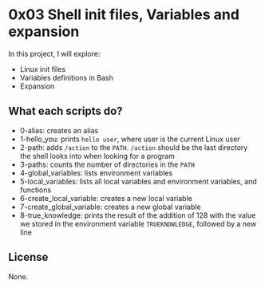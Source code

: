 # 0x03 Shell init files, Variables and expansion

In this project, I will explore:
* Linux init  files
* Variables definitions in Bash
* Expansion

## What each scripts do?

* 0-alias: creates an alias
* 1-hello_you: prints `hello user`, where user is the current Linux user
* 2-path: adds `/action` to the `PATH`. `/action` should be the last directory the shell looks into when looking for a program
* 3-paths: counts the number of directories in the `PATH`
* 4-global_variables: lists environment variables
* 5-local_variables: lists all local variables and environment variables, and functions
* 6-create_local_variable: creates a new local variable
* 7-create_global_variable: creates a new global variable
* 8-true_knowledge: prints the result of the addition of 128 with the value we stored in the environment variable `TRUEKNOWLEDGE`, followed by a new line

## License

None.